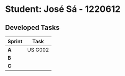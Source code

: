 # Student: José Sá - 1220612

## Developed Tasks

| Sprint | Task    |
|--------|---------|
| **A**  | US G002 |
| **B**  |         |
| **C**  |         |
